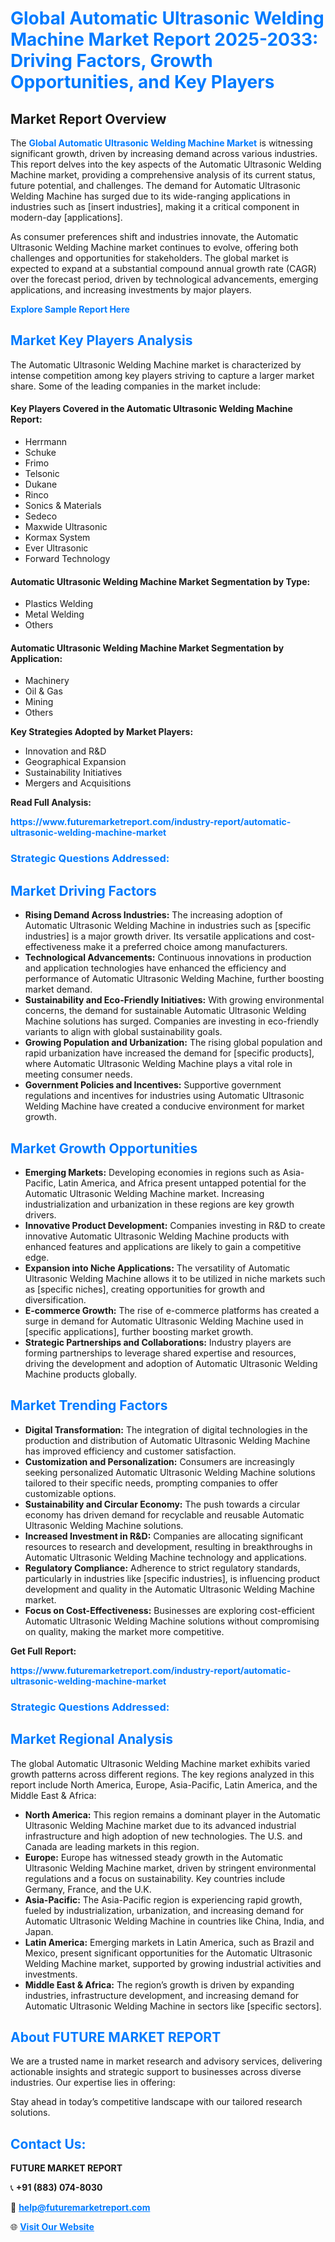 <h1 style="color: #007BFF;">Global Automatic Ultrasonic Welding Machine Market Report 2025-2033: Driving Factors, Growth Opportunities, and Key Players</h1>

<section id="overview">
<h2>Market Report Overview</h2>
<p>The <a href="https://www.futuremarketreport.com/industry-report/automatic-ultrasonic-welding-machine-market" style="color: #007BFF; text-decoration: none;"><strong>Global Automatic Ultrasonic Welding Machine Market</strong></a> is witnessing significant growth, driven by increasing demand across various industries. This report delves into the key aspects of the Automatic Ultrasonic Welding Machine market, providing a comprehensive analysis of its current status, future potential, and challenges. The demand for Automatic Ultrasonic Welding Machine has surged due to its wide-ranging applications in industries such as [insert industries], making it a critical component in modern-day [applications].</p>
<p>As consumer preferences shift and industries innovate, the Automatic Ultrasonic Welding Machine market continues to evolve, offering both challenges and opportunities for stakeholders. The global market is expected to expand at a substantial compound annual growth rate (CAGR) over the forecast period, driven by technological advancements, emerging applications, and increasing investments by major players.</p>
</section>

<section id="overview">
<p><a href="https://www.futuremarketreport.com/request-sample/reportId=55430" style="color: #007BFF; text-decoration: none;"><strong>Explore Sample Report Here</strong></a></p>
</section>

<section id="key-players">
<h2 style="color: #007BFF;">Market Key Players Analysis</h2>
<p>The Automatic Ultrasonic Welding Machine market is characterized by intense competition among key players striving to capture a larger market share. Some of the leading companies in the market include:</p>
<h4>Key Players Covered in the Automatic Ultrasonic Welding Machine Report:</h4>
<ul><li>Herrmann</li><li>Schuke</li><li>Frimo</li><li>Telsonic</li><li>Dukane</li><li>Rinco</li><li>Sonics &amp; Materials</li><li>Sedeco</li><li>Maxwide Ultrasonic</li><li>Kormax System</li><li>Ever Ultrasonic</li><li>Forward Technology</li></ul>
<h4>Automatic Ultrasonic Welding Machine Market Segmentation by Type:</h4>
<ul><li>Plastics Welding</li><li>Metal Welding</li><li>Others</li></ul>

<h4>Automatic Ultrasonic Welding Machine Market Segmentation by Application:</h4>
<ul><li>Machinery</li><li>Oil &amp; Gas</li><li>Mining</li><li>Others</li></ul>
<p><strong>Key Strategies Adopted by Market Players:</strong></p>
<ul>
<li>Innovation and R&D</li>
<li>Geographical Expansion</li>
<li>Sustainability Initiatives</li>
<li>Mergers and Acquisitions</li>
</ul>
</section>

<section>
<p><strong>Read Full Analysis: </strong></p><a href="https://www.futuremarketreport.com/industry-report/automatic-ultrasonic-welding-machine-market" style="color: #007BFF; text-decoration: none;"><strong>https://www.futuremarketreport.com/industry-report/automatic-ultrasonic-welding-machine-market</strong></a>
<h3 style="color: #007BFF;">Strategic Questions Addressed:</h3>
</section>

<section id="driving-factors">
<h2 style="color: #007BFF;">Market Driving Factors</h2>
<ul>
<li><strong>Rising Demand Across Industries:</strong> The increasing adoption of Automatic Ultrasonic Welding Machine in industries such as [specific industries] is a major growth driver. Its versatile applications and cost-effectiveness make it a preferred choice among manufacturers.</li>
<li><strong>Technological Advancements:</strong> Continuous innovations in production and application technologies have enhanced the efficiency and performance of Automatic Ultrasonic Welding Machine, further boosting market demand.</li>
<li><strong>Sustainability and Eco-Friendly Initiatives:</strong> With growing environmental concerns, the demand for sustainable Automatic Ultrasonic Welding Machine solutions has surged. Companies are investing in eco-friendly variants to align with global sustainability goals.</li>
<li><strong>Growing Population and Urbanization:</strong> The rising global population and rapid urbanization have increased the demand for [specific products], where Automatic Ultrasonic Welding Machine plays a vital role in meeting consumer needs.</li>
<li><strong>Government Policies and Incentives:</strong> Supportive government regulations and incentives for industries using Automatic Ultrasonic Welding Machine have created a conducive environment for market growth.</li>
</ul>
</section>

<section id="growth-opportunities">
<h2 style="color: #007BFF;">Market Growth Opportunities</h2>
<ul>
<li><strong>Emerging Markets:</strong> Developing economies in regions such as Asia-Pacific, Latin America, and Africa present untapped potential for the Automatic Ultrasonic Welding Machine market. Increasing industrialization and urbanization in these regions are key growth drivers.</li>
<li><strong>Innovative Product Development:</strong> Companies investing in R&D to create innovative Automatic Ultrasonic Welding Machine products with enhanced features and applications are likely to gain a competitive edge.</li>
<li><strong>Expansion into Niche Applications:</strong> The versatility of Automatic Ultrasonic Welding Machine allows it to be utilized in niche markets such as [specific niches], creating opportunities for growth and diversification.</li>
<li><strong>E-commerce Growth:</strong> The rise of e-commerce platforms has created a surge in demand for Automatic Ultrasonic Welding Machine used in [specific applications], further boosting market growth.</li>
<li><strong>Strategic Partnerships and Collaborations:</strong> Industry players are forming partnerships to leverage shared expertise and resources, driving the development and adoption of Automatic Ultrasonic Welding Machine products globally.</li>
</ul>
</section>

<section id="trending-factors">
<h2 style="color: #007BFF;">Market Trending Factors</h2>
<ul>
<li><strong>Digital Transformation:</strong> The integration of digital technologies in the production and distribution of Automatic Ultrasonic Welding Machine has improved efficiency and customer satisfaction.</li>
<li><strong>Customization and Personalization:</strong> Consumers are increasingly seeking personalized Automatic Ultrasonic Welding Machine solutions tailored to their specific needs, prompting companies to offer customizable options.</li>
<li><strong>Sustainability and Circular Economy:</strong> The push towards a circular economy has driven demand for recyclable and reusable Automatic Ultrasonic Welding Machine solutions.</li>
<li><strong>Increased Investment in R&D:</strong> Companies are allocating significant resources to research and development, resulting in breakthroughs in Automatic Ultrasonic Welding Machine technology and applications.</li>
<li><strong>Regulatory Compliance:</strong> Adherence to strict regulatory standards, particularly in industries like [specific industries], is influencing product development and quality in the Automatic Ultrasonic Welding Machine market.</li>
<li><strong>Focus on Cost-Effectiveness:</strong> Businesses are exploring cost-efficient Automatic Ultrasonic Welding Machine solutions without compromising on quality, making the market more competitive.</li>
</ul>
</section>

<section>
<p><strong>Get Full Report: </strong></p><a href="https://www.futuremarketreport.com/industry-report/automatic-ultrasonic-welding-machine-market" style="color: #007BFF; text-decoration: none;"><strong>https://www.futuremarketreport.com/industry-report/automatic-ultrasonic-welding-machine-market</strong></a>
<h3 style="color: #007BFF;">Strategic Questions Addressed:</h3>
</section>


<section id="regional-analysis">
<h2 style="color: #007BFF;">Market Regional Analysis</h2>
<p>The global Automatic Ultrasonic Welding Machine market exhibits varied growth patterns across different regions. The key regions analyzed in this report include North America, Europe, Asia-Pacific, Latin America, and the Middle East & Africa:</p>
<ul>
<li><strong>North America:</strong> This region remains a dominant player in the Automatic Ultrasonic Welding Machine market due to its advanced industrial infrastructure and high adoption of new technologies. The U.S. and Canada are leading markets in this region.</li>
<li><strong>Europe:</strong> Europe has witnessed steady growth in the Automatic Ultrasonic Welding Machine market, driven by stringent environmental regulations and a focus on sustainability. Key countries include Germany, France, and the U.K.</li>
<li><strong>Asia-Pacific:</strong> The Asia-Pacific region is experiencing rapid growth, fueled by industrialization, urbanization, and increasing demand for Automatic Ultrasonic Welding Machine in countries like China, India, and Japan.</li>
<li><strong>Latin America:</strong> Emerging markets in Latin America, such as Brazil and Mexico, present significant opportunities for the Automatic Ultrasonic Welding Machine market, supported by growing industrial activities and investments.</li>
<li><strong>Middle East & Africa:</strong> The region’s growth is driven by expanding industries, infrastructure development, and increasing demand for Automatic Ultrasonic Welding Machine in sectors like [specific sectors].</li>
</ul>
</section>

<footer>
<h2 style="color: #007BFF;">About FUTURE MARKET REPORT</h2>
<p>We are a trusted name in market research and advisory services, delivering actionable insights and strategic support to businesses across diverse industries. Our expertise lies in offering:</p>

<p>Stay ahead in today’s competitive landscape with our tailored research solutions.</p>

<h2 style="color: #007BFF;">Contact Us:</h2>
<p><strong>FUTURE MARKET REPORT</strong></p>
<p>📞 <strong>+91 (883) 074-8030</strong></p>
<p>📧 <strong><a href="mailto:help@futuremarketreport.com" style="color: #007BFF;">help@futuremarketreport.com</a></strong></p>
<p>🌐 <strong><a href="https://www.futuremarketreport.com/" style="color: #007BFF;">Visit Our Website</a></strong></p>
</footer>